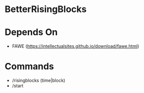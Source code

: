 # BetterRisingBlocks

# Depends On
- FAWE (https://intellectualsites.github.io/download/fawe.html)

# Commands
- /risingblocks (time|block)
- /start

